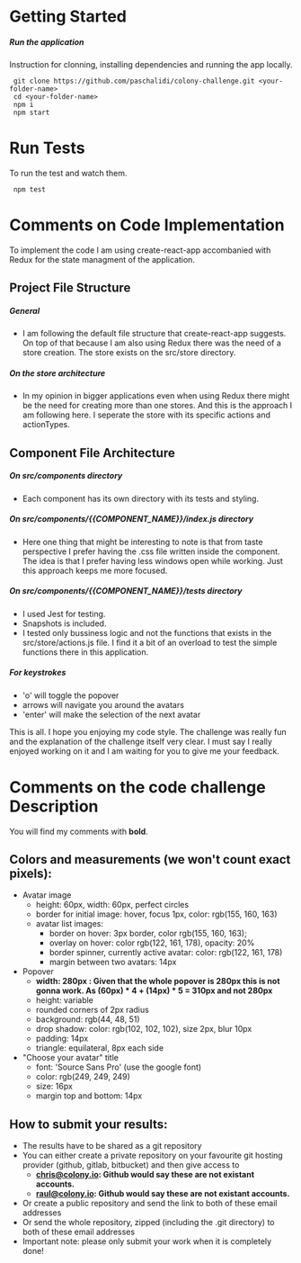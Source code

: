 # Getting Started

##### Run the application 
Instruction for clonning, installing dependencies and running the app locally.
```
 git clone https://github.com/paschalidi/colony-challenge.git <your-folder-name>
 cd <your-folder-name>
 npm i
 npm start
```


# Run Tests
To run the test and watch them.
```
 npm test 
```


# Comments on Code Implementation
To implement the code I am using create-react-app accombanied with Redux for the state managment of the application.


## Project File Structure
##### General
- I am following the default file structure that create-react-app suggests. On top of that because I am also using Redux there was the need of a store creation. The store exists on the src/store directory.

##### On the store architecture
- In my opinion in bigger applications even when using Redux there might be the need for creating more than one stores. And this is the approach I am following here. I seperate the store with its specific actions and actionTypes.


## Component File Architecture
##### On src/components directory
- Each component has its own directory with its tests and styling.

##### On src/components/{{COMPONENT_NAME}}/index.js directory
- Here one thing that might be interesting to note is that from taste perspective I prefer having the .css file written inside the component. The idea is that I prefer having less windows open while working. Just this approach keeps me more focused.

##### On src/components/{{COMPONENT_NAME}}/tests directory
- I used Jest for testing.
- Snapshots is included.
- I tested only bussiness logic and not the functions that exists in the src/store/actions.js file. I find it a bit of an overload to test the simple functions there in this application.

##### For keystrokes
- 'o' will toggle the popover
- arrows will navigate you around the avatars
- 'enter' will make the selection of the next avatar

This is all. I hope you enjoying my code style.
The challenge was really fun and the explanation of the challenge itself very clear.
I must say I really enjoyed working on it and I am waiting for you to give me your feedback.


# Comments on the code challenge Description
You will find my comments with **bold**.

## Colors and measurements (we won't count exact pixels):

- Avatar image
  - height: 60px, width: 60px, perfect circles
  - border for initial image: hover, focus 1px, color: rgb(155, 160, 163)
  - avatar list images:
    - border on hover: 3px border, color rgb(155, 160, 163);
    - overlay on hover: color rgb(122, 161, 178), opacity: 20%
    - border spinner, currently active avatar: color: rgb(122, 161, 178)
    - margin between two avatars: 14px
- Popover
  -  **width: 280px : Given that the whole popover is 280px this is not gonna work. As (60px) * 4 + (14px) * 5 = 310px and not 280px**
  - height: variable
  - rounded corners of 2px radius
  - background: rgb(44, 48, 51)
  - drop shadow: color: rgb(102, 102, 102), size 2px, blur 10px
  - padding: 14px
  - triangle: equilateral, 8px each side
- "Choose your avatar" title
  - font: 'Source Sans Pro' (use the google font)
  - color: rgb(249, 249, 249)
  - size: 16px
  - margin top and bottom: 14px

## How to submit your results:

- The results have to be shared as a git repository
- You can either create a private repository on your favourite git hosting provider (github, gitlab, bitbucket) and then give access to
  -  **chris@colony.io: Github would say these are not existant accounts.**
  -  **raul@colony.io: Github would say these are not existant accounts.**
- Or create a public repository and send the link to both of these email addresses
- Or send the whole repository, zipped (including the .git directory) to both of these email addresses
- Important note: please only submit your work when it is completely done!

